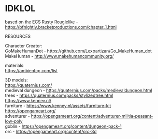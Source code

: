 # IDKLOL  
based on the ECS Rusty Rouglelike - https://bfnightly.bracketproductions.com/chapter_1.html  
  
RESOURCES  
  
Character Creator:  
GoMakeHumanDot - https://github.com/Lexpartizan/Go_MakeHuman_dot  
MakeHuman - http://www.makehumancommunity.org/  
  
materials:  
https://ambientcg.com/list  
  
3D models:  
https://quaternius.com/  
   medieval dungeon - https://quaternius.com/packs/medievaldungeon.html  
   trees - https://quaternius.com/packs/stylizedtree.html  
https://www.kenney.nl/  
   furniture - https://www.kenney.nl/assets/furniture-kit  
https://opengameart.org/  
   adventurer - https://opengameart.org/content/adventurer-militia-peasant-low-poly  
   goblin - https://opengameart.org/content/dungeon-pack-1  
   orc - https://opengameart.org/content/orc-3d  

